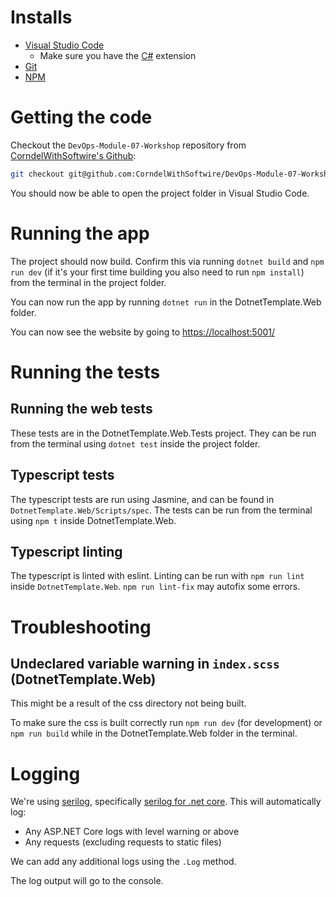 # Installs

- [Visual Studio Code](https://code.visualstudio.com/download)
    - Make sure you have the [C#](https://marketplace.visualstudio.com/items?itemName=ms-dotnettools.csharp) extension
- [Git](https://git-scm.com/)
- [NPM](https://www.npmjs.com/get-npm)

# Getting the code

Checkout the `DevOps-Module-07-Workshop` repository from [CorndelWithSoftwire's Github](https://github.com/CorndelWithSoftwire/DevOps-Module-07-Workshop):

```bash
git checkout git@github.com:CorndelWithSoftwire/DevOps-Module-07-Workshop.git
```

You should now be able to open the project folder in Visual Studio Code.

# Running the app

The project should now build. Confirm this via running `dotnet build` and `npm run dev` (if it's your first time building you also need to run `npm install`) from the terminal in the project folder.

You can now run the app by running `dotnet run` in the DotnetTemplate.Web folder.

You can now see the website by going to [https://localhost:5001/](https://localhost:5001/)

# Running the tests

## Running the web tests
These tests are in the DotnetTemplate.Web.Tests project. They can be run from the terminal using `dotnet test` inside the project folder.

## Typescript tests
The typescript tests are run using Jasmine, and can be found in `DotnetTemplate.Web/Scripts/spec`. The tests can be run from the terminal using `npm t` inside DotnetTemplate.Web.

## Typescript linting
The typescript is linted with eslint. Linting can be run with `npm run lint` inside `DotnetTemplate.Web`. `npm run lint-fix` may autofix some errors.

# Troubleshooting

## Undeclared variable warning in `index.scss` (DotnetTemplate.Web)

This might be a result of the css directory not being built.

To make sure the css is built correctly run `npm run dev` (for development) or `npm run build` while in the DotnetTemplate.Web folder in the terminal.

# Logging
We're using [serilog](https://serilog.net/), specifically [serilog for .net core](https://nblumhardt.com/2019/10/serilog-in-aspnetcore-3/). This will automatically log:
* Any ASP.NET Core logs with level warning or above
* Any requests (excluding requests to static files)

We can add any additional logs using the `.Log` method.

The log output will go to the console.
